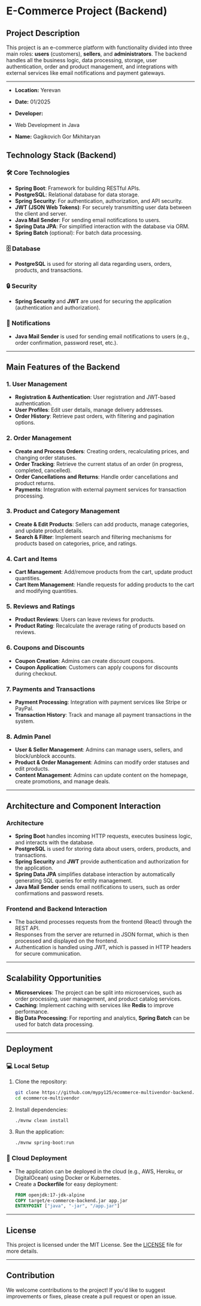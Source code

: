 # E-Commerce Project (Backend)

## Project Description

This project is an e-commerce platform with functionality divided into three main roles: **users** (customers), **sellers**, and **administrators**. The backend handles all the business logic, data processing, storage, user authentication, order and product management, and integrations with external services like email notifications and payment gateways.

---

- **Location:** Yerevan  
- **Date:** 01/2025

- **Developer:**  
- Web Development in Java  
- **Name:** Gagikovich Gor Mkhitaryan

## Technology Stack (Backend)

### 🛠️ Core Technologies
- **Spring Boot**: Framework for building RESTful APIs.
- **PostgreSQL**: Relational database for data storage.
- **Spring Security**: For authentication, authorization, and API security.
- **JWT (JSON Web Tokens)**: For securely transmitting user data between the client and server.
- **Java Mail Sender**: For sending email notifications to users.
- **Spring Data JPA**: For simplified interaction with the database via ORM.
- **Spring Batch** (optional): For batch data processing.

### 🗄️ Database
- **PostgreSQL** is used for storing all data regarding users, orders, products, and transactions.

### 🔒 Security
- **Spring Security** and **JWT** are used for securing the application (authentication and authorization).

### 📧 Notifications
- **Java Mail Sender** is used for sending email notifications to users (e.g., order confirmation, password reset, etc.).

---

## Main Features of the Backend

### 1. **User Management**
- **Registration & Authentication**: User registration and JWT-based authentication.
- **User Profiles**: Edit user details, manage delivery addresses.
- **Order History**: Retrieve past orders, with filtering and pagination options.

### 2. **Order Management**
- **Create and Process Orders**: Creating orders, recalculating prices, and changing order statuses.
- **Order Tracking**: Retrieve the current status of an order (in progress, completed, cancelled).
- **Order Cancellations and Returns**: Handle order cancellations and product returns.
- **Payments**: Integration with external payment services for transaction processing.

### 3. **Product and Category Management**
- **Create & Edit Products**: Sellers can add products, manage categories, and update product details.
- **Search & Filter**: Implement search and filtering mechanisms for products based on categories, price, and ratings.

### 4. **Cart and Items**
- **Cart Management**: Add/remove products from the cart, update product quantities.
- **Cart Item Management**: Handle requests for adding products to the cart and modifying quantities.

### 5. **Reviews and Ratings**
- **Product Reviews**: Users can leave reviews for products.
- **Product Rating**: Recalculate the average rating of products based on reviews.

### 6. **Coupons and Discounts**
- **Coupon Creation**: Admins can create discount coupons.
- **Coupon Application**: Customers can apply coupons for discounts during checkout.

### 7. **Payments and Transactions**
- **Payment Processing**: Integration with payment services like Stripe or PayPal.
- **Transaction History**: Track and manage all payment transactions in the system.

### 8. **Admin Panel**
- **User & Seller Management**: Admins can manage users, sellers, and block/unblock accounts.
- **Product & Order Management**: Admins can modify order statuses and edit products.
- **Content Management**: Admins can update content on the homepage, create promotions, and manage deals.

---

## Architecture and Component Interaction

### Architecture

- **Spring Boot** handles incoming HTTP requests, executes business logic, and interacts with the database.
- **PostgreSQL** is used for storing data about users, orders, products, and transactions.
- **Spring Security** and **JWT** provide authentication and authorization for the application.
- **Spring Data JPA** simplifies database interaction by automatically generating SQL queries for entity management.
- **Java Mail Sender** sends email notifications to users, such as order confirmations and password resets.

### Frontend and Backend Interaction
- The backend processes requests from the frontend (React) through the REST API.
- Responses from the server are returned in JSON format, which is then processed and displayed on the frontend.
- Authentication is handled using JWT, which is passed in HTTP headers for secure communication.

---

## Scalability Opportunities

- **Microservices**: The project can be split into microservices, such as order processing, user management, and product catalog services.
- **Caching**: Implement caching with services like **Redis** to improve performance.
- **Big Data Processing**: For reporting and analytics, **Spring Batch** can be used for batch data processing.

---

## Deployment

### 💻 Local Setup
1. Clone the repository:
    ```bash
    git clone https://github.com/mypy125/ecommerce-multivendor-backend.git
    cd ecommerce-multivendor
    ```

2. Install dependencies:
    ```bash
    ./mvnw clean install
    ```

3. Run the application:
    ```bash
    ./mvnw spring-boot:run
    ```

### 🚀 Cloud Deployment
- The application can be deployed in the cloud (e.g., AWS, Heroku, or DigitalOcean) using Docker or Kubernetes.
- Create a **Dockerfile** for easy deployment:
    ```Dockerfile
    FROM openjdk:17-jdk-alpine
    COPY target/e-commerce-backend.jar app.jar
    ENTRYPOINT ["java", "-jar", "/app.jar"]
    ```
  
---

## License

This project is licensed under the MIT License. See the [LICENSE](https://www.linkedin.com/in/gor-mk/) file for more details.

---

## Contribution

We welcome contributions to the project! If you'd like to suggest improvements or fixes, please create a pull request or open an issue.

